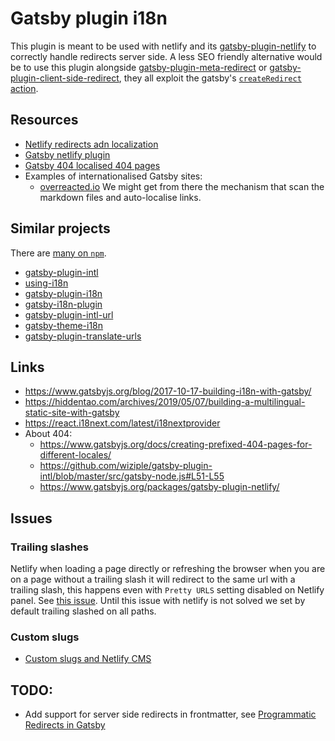 # Gatsby plugin i18n

This plugin is meant to be used with netlify and its [gatsby-plugin-netlify](https://github.com/gatsbyjs/gatsby/tree/master/packages/gatsby-plugin-netlify) to correctly handle redirects server side. A less SEO friendly alternative would be to use this plugin alongside [gatsby-plugin-meta-redirect](https://github.com/nsresulta/gatsby-plugin-meta-redirect) or [gatsby-plugin-client-side-redirect](https://github.com/dhakerShiv/gatsby-plugin-client-side-redirect), they all exploit the gatsby's [`createRedirect` action](https://www.gatsbyjs.com/docs/reference/config-files/actions/#createRedirect).

## Resources

- [Netlify redirects adn localization](https://docs.netlify.com/routing/redirects/redirect-options/#redirect-by-country-or-language)
- [Gatsby netlify plugin](https://github.com/gatsbyjs/gatsby/tree/master/packages/gatsby-plugin-netlify#redirects)
- [Gatsby 404 localised 404 pages](https://www.gatsbyjs.com/docs/creating-prefixed-404-pages-for-different-languages/)
- Examples of internationalised Gatsby sites:
  - [overreacted.io](https://github.com/gaearon/overreacted.io/blob/master/gatsby-node.js) We might get from there the mechanism that scan the markdown files and auto-localise links.

## Similar projects

There are [many on `npm`](https://www.npmjs.com/search?q=gatsby%20i18n).

- [gatsby-plugin-intl](https://github.com/wiziple/gatsby-plugin-intl)
- [using-i18n](https://github.com/gatsbyjs/gatsby/tree/master/examples/using-i18n)
- [gatsby-plugin-i18n](https://github.com/angeloocana/gatsby-plugin-i18n)
- [gatsby-i18n-plugin](https://github.com/ikhudo/gatsby-i18n-plugin)
- [gatsby-plugin-intl-url](https://github.com/vtellier/gatsby-plugin-intl-url)
- [gatsby-theme-i18n](https://github.com/gatsbyjs/themes/tree/master/packages/gatsby-theme-i18n)
- [gatsby-plugin-translate-urls](https://www.npmjs.com/package/gatsby-plugin-translate-urls)

## Links

- https://www.gatsbyjs.org/blog/2017-10-17-building-i18n-with-gatsby/
- https://hiddentao.com/archives/2019/05/07/building-a-multilingual-static-site-with-gatsby
- https://react.i18next.com/latest/i18nextprovider
- About 404:
  - https://www.gatsbyjs.org/docs/creating-prefixed-404-pages-for-different-locales/
  - https://github.com/wiziple/gatsby-plugin-intl/blob/master/src/gatsby-node.js#L51-L55
  - https://www.gatsbyjs.org/packages/gatsby-plugin-netlify/

## Issues

### Trailing slashes

Netlify when loading a page directly or refreshing the browser when you are on a page without a trailing slash it will redirect to the same url with a trailing slash, this happens even with `Pretty URLS` setting disabled on Netlify panel. See [this issue](https://github.com/gatsbyjs/gatsby/issues/9207). Until this issue with netlify is not solved we set by default trailing slashed on all paths.

### Custom slugs

- [Custom slugs and Netlify CMS](https://github.com/netlify/netlify-cms/issues/445)

## TODO:

- Add support for server side redirects in frontmatter, see [Programmatic Redirects in Gatsby](https://levelup.gitconnected.com/programmatic-redirects-in-gatsby-7009a855e973)
